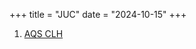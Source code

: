 +++
title = "JUC"
date = "2024-10-15"
+++

1. [AQS CLH](https://mp.weixin.qq.com/s/jEx-4XhNGOFdCo4Nou5tqg)